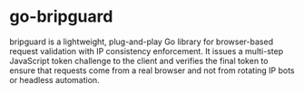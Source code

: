 # go-bripguard
bripguard is a lightweight, plug-and-play Go library for browser-based request validation with IP consistency enforcement. It issues a multi-step JavaScript token challenge to the client and verifies the final token to ensure that requests come from a real browser and not from rotating IP bots or headless automation.
